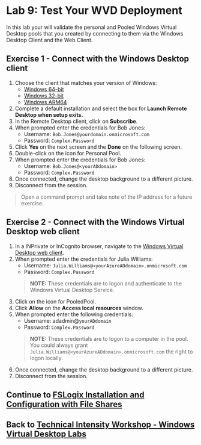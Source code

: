 # Lab 9: Test Your WVD Deployment

In this lab your will validate the personal and Pooled Windows Virtual Desktop pools that you created by connecting to them via the Windows Desktop Client and the Web Client.

## Exercise 1 - Connect with the Windows Desktop client

1. Choose the client that matches your version of Windows:
    * [Windows 64-bit](https://go.microsoft.com/fwlink/?linkid=2068602)
    * [Windows 32-bit](https://go.microsoft.com/fwlink/?linkid=2098960)
    * [Windows ARM64](https://go.microsoft.com/fwlink/?linkid=2098961)
2. Complete a default installation and select the box for **Launch Remote Desktop when setup exits.**
3. In the Remote Desktop client, click on **Subscribe**.
4. When prompted enter the credentials for Bob Jones:
    * Username: `Bob.Jones@yourdomain.onmicrosoft.com`
    * Password: `Complex.Password`
5. Click **Yes** on the next screen and the **Done** on the following screen.
6. Double-click on the icon for Personal Pool.
7. When prompted enter the credentials for Bob Jones:
    * Username: `Bob.Jones@<yourADdomain>`
    * Password: `Complex.Password`
8. Once connected, change the desktop background to a different picture.
9. Disconnect from the session.

>Open a command prompt and take note of the IP address for a future exercise.

## Exercise 2 - Connect with the Windows Virtual Desktop web client

1. In a INPrivate or InCognito browser, navigate to the [Windows Virtual Desktop web client](https://rdweb.wvd.microsoft.com/webclient).
2. When prompted enter the credentials for Julia Williams:
    * Username: `Julia.Williams@<yourAzureADdomain>.onmicrosoft.com`
    * Password: `Complex.Password`
    > **NOTE:** These credentials are to logon and authenticate to the Windows Virtual Desktop Service.
3. Click on the icon for PooledPool.
4. Click **Allow** on the **Access local resources** window.
5. When prompted enter the following credentials:
    * Username: adadmin@`yourADdomain`
    * Password: `Complex.Password`
    > **NOTE:** These credentials are to logon to a computer in the pool.  You could always grant `Julia.Williams@<yourAzureADdomain>.onmicrosoft.com` the right to logon locally.
6. Once connected, change the desktop background to a different picture.
7. Disconnect from the session.

## Continue to [FSLogix Installation and Configuration with File Shares](../Optimize/Optimize-FSLogix-Installation-and-Configuration)

## Back to [Technical Intensity Workshop - Windows Virtual Desktop Labs](../index.md)
